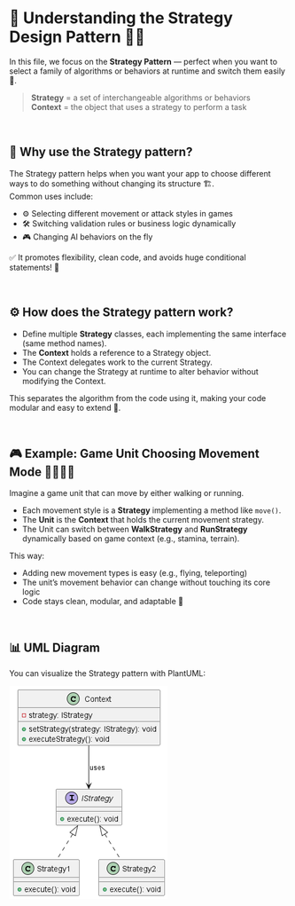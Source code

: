 # 🧠 Understanding the Strategy Design Pattern 🎯🧩

In this file, we focus on the **Strategy Pattern** — perfect when you want to select a family of algorithms or behaviors at runtime and switch them easily 🔄.

> **Strategy** = a set of interchangeable algorithms or behaviors  
> **Context** = the object that uses a strategy to perform a task  

<br>

## 🤔 Why use the Strategy pattern?

The Strategy pattern helps when you want your app to choose different ways to do something without changing its structure 🏗️.<br>
Common uses include:

- ⚙️ Selecting different movement or attack styles in games  
- 🛠️ Switching validation rules or business logic dynamically  
- 🎮 Changing AI behaviors on the fly  

✅ It promotes flexibility, clean code, and avoids huge conditional statements! 🧹

<br>

## ⚙️ How does the Strategy pattern work?

- Define multiple **Strategy** classes, each implementing the same interface (same method names).  
- The **Context** holds a reference to a Strategy object.  
- The Context delegates work to the current Strategy.  
- You can change the Strategy at runtime to alter behavior without modifying the Context.

This separates the algorithm from the code using it, making your code modular and easy to extend 🔄.

<br>

## 🎮 Example: Game Unit Choosing Movement Mode 🚶‍♂️🏃‍♂️

Imagine a game unit that can move by either walking or running.

- Each movement style is a **Strategy** implementing a method like `move()`.  
- The **Unit** is the **Context** that holds the current movement strategy.  
- The Unit can switch between **WalkStrategy** and **RunStrategy** dynamically based on game context (e.g., stamina, terrain).

This way:  
- Adding new movement types is easy (e.g., flying, teleporting)  
- The unit’s movement behavior can change without touching its core logic  
- Code stays clean, modular, and adaptable 🚀  

<br>

## 📊 UML Diagram

You can visualize the Strategy pattern with PlantUML:

![Strategy UML](uml/StrategyPattern.png)  

